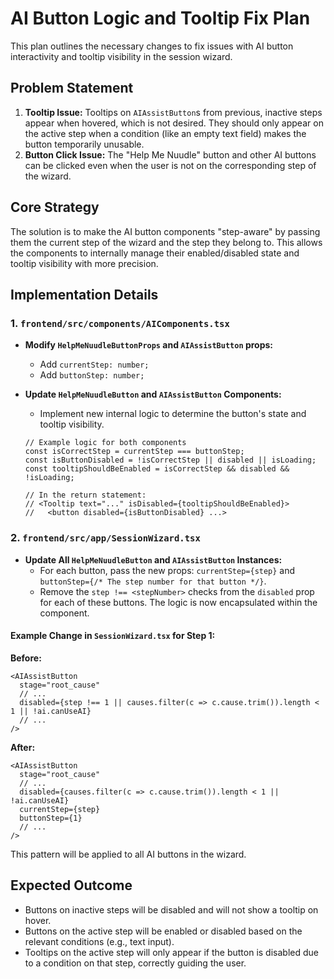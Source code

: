 # AI Button Logic and Tooltip Fix Plan

This plan outlines the necessary changes to fix issues with AI button interactivity and tooltip visibility in the session wizard.

## Problem Statement

1.  **Tooltip Issue:** Tooltips on `AIAssistButton`s from previous, inactive steps appear when hovered, which is not desired. They should only appear on the active step when a condition (like an empty text field) makes the button temporarily unusable.
2.  **Button Click Issue:** The "Help Me Nuudle" button and other AI buttons can be clicked even when the user is not on the corresponding step of the wizard.

## Core Strategy

The solution is to make the AI button components "step-aware" by passing them the current step of the wizard and the step they belong to. This allows the components to internally manage their enabled/disabled state and tooltip visibility with more precision.

## Implementation Details

### 1. `frontend/src/components/AIComponents.tsx`

-   **Modify `HelpMeNuudleButtonProps` and `AIAssistButton` props:**
    -   Add `currentStep: number;`
    -   Add `buttonStep: number;`

-   **Update `HelpMeNuudleButton` and `AIAssistButton` Components:**
    -   Implement new internal logic to determine the button's state and tooltip visibility.

    ```tsx
    // Example logic for both components
    const isCorrectStep = currentStep === buttonStep;
    const isButtonDisabled = !isCorrectStep || disabled || isLoading;
    const tooltipShouldBeEnabled = isCorrectStep && disabled && !isLoading;

    // In the return statement:
    // <Tooltip text="..." isDisabled={tooltipShouldBeEnabled}>
    //   <button disabled={isButtonDisabled} ...>
    ```

### 2. `frontend/src/app/SessionWizard.tsx`

-   **Update All `HelpMeNuudleButton` and `AIAssistButton` Instances:**
    -   For each button, pass the new props: `currentStep={step}` and `buttonStep={/* The step number for that button */}`.
    -   Remove the `step !== <stepNumber>` checks from the `disabled` prop for each of these buttons. The logic is now encapsulated within the component.

#### Example Change in `SessionWizard.tsx` for Step 1:

**Before:**
```tsx
<AIAssistButton
  stage="root_cause"
  // ...
  disabled={step !== 1 || causes.filter(c => c.cause.trim()).length < 1 || !ai.canUseAI}
  // ...
/>
```

**After:**
```tsx
<AIAssistButton
  stage="root_cause"
  // ...
  disabled={causes.filter(c => c.cause.trim()).length < 1 || !ai.canUseAI}
  currentStep={step}
  buttonStep={1}
  // ...
/>
```

This pattern will be applied to all AI buttons in the wizard.

## Expected Outcome

-   Buttons on inactive steps will be disabled and will not show a tooltip on hover.
-   Buttons on the active step will be enabled or disabled based on the relevant conditions (e.g., text input).
-   Tooltips on the active step will only appear if the button is disabled due to a condition on that step, correctly guiding the user.